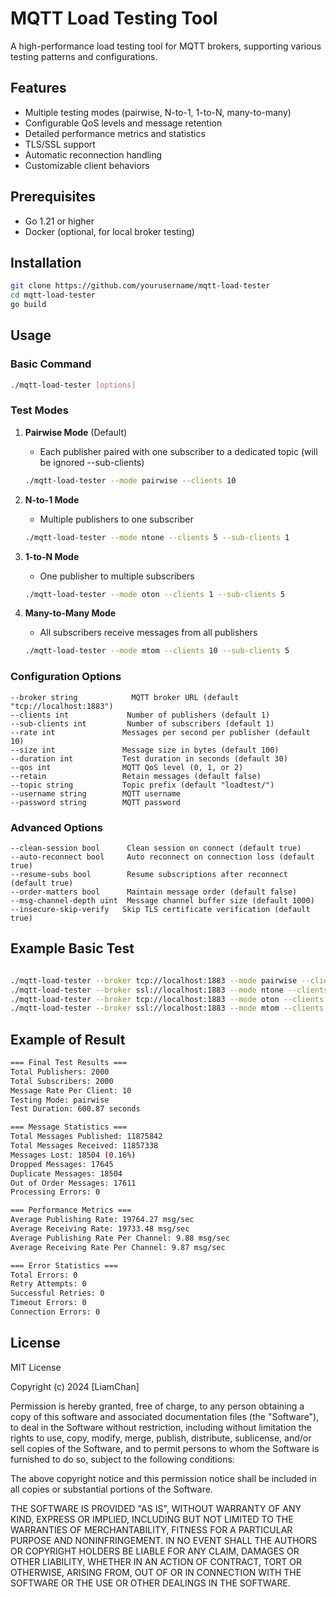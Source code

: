 # MQTT Load Testing Tool

A high-performance load testing tool for MQTT brokers, supporting various testing patterns and configurations.

## Features
- Multiple testing modes (pairwise, N-to-1, 1-to-N, many-to-many)
- Configurable QoS levels and message retention
- Detailed performance metrics and statistics
- TLS/SSL support
- Automatic reconnection handling
- Customizable client behaviors

## Prerequisites
- Go 1.21 or higher
- Docker (optional, for local broker testing)

## Installation
```bash
git clone https://github.com/yourusername/mqtt-load-tester
cd mqtt-load-tester
go build
```

## Usage

### Basic Command
```bash
./mqtt-load-tester [options]
```

### Test Modes

1. **Pairwise Mode** (Default)
   - Each publisher paired with one subscriber to a dedicated topic (will be ignored --sub-clients)
   ```bash
   ./mqtt-load-tester --mode pairwise --clients 10
   ```

2. **N-to-1 Mode**
   - Multiple publishers to one subscriber
   ```bash
   ./mqtt-load-tester --mode ntone --clients 5 --sub-clients 1
   ```

3. **1-to-N Mode**
   - One publisher to multiple subscribers
   ```bash
   ./mqtt-load-tester --mode oton --clients 1 --sub-clients 5
   ```

4. **Many-to-Many Mode**
   - All subscribers receive messages from all publishers
   ```bash
   ./mqtt-load-tester --mode mtom --clients 10 --sub-clients 5
   ```

### Configuration Options
```
--broker string            MQTT broker URL (default "tcp://localhost:1883")
--clients int             Number of publishers (default 1)
--sub-clients int         Number of subscribers (default 1)
--rate int               Messages per second per publisher (default 10)
--size int               Message size in bytes (default 100)
--duration int           Test duration in seconds (default 30)
--qos int                MQTT QoS level (0, 1, or 2)
--retain                 Retain messages (default false)
--topic string           Topic prefix (default "loadtest/")
--username string        MQTT username
--password string        MQTT password
```

### Advanced Options
```
--clean-session bool      Clean session on connect (default true)
--auto-reconnect bool     Auto reconnect on connection loss (default true)
--resume-subs bool        Resume subscriptions after reconnect (default true)
--order-matters bool      Maintain message order (default false)
--msg-channel-depth uint  Message channel buffer size (default 1000)
--insecure-skip-verify   Skip TLS certificate verification (default true)
```

## Example Basic Test
```bash

./mqtt-load-tester --broker tcp://localhost:1883 --mode pairwise --clients 5 --duration 60
./mqtt-load-tester --broker ssl://localhost:1883 --mode ntone --clients 5 --sub-clients 1 --duration 60
./mqtt-load-tester --broker tcp://localhost:1883 --mode oton --clients 1 --sub-clients 5 --duration 60
./mqtt-load-tester --broker ssl://localhost:1883 --mode mtom --clients 10 --sub-clients 5 --duration 60
```

## Example of Result
```bash
=== Final Test Results ===
Total Publishers: 2000
Total Subscribers: 2000
Message Rate Per Client: 10
Testing Mode: pairwise
Test Duration: 600.87 seconds

=== Message Statistics ===
Total Messages Published: 11875842
Total Messages Received: 11857338
Messages Lost: 18504 (0.16%)
Dropped Messages: 17645
Duplicate Messages: 18504
Out of Order Messages: 17611
Processing Errors: 0

=== Performance Metrics ===
Average Publishing Rate: 19764.27 msg/sec
Average Receiving Rate: 19733.48 msg/sec
Average Publishing Rate Per Channel: 9.88 msg/sec
Average Receiving Rate Per Channel: 9.87 msg/sec

=== Error Statistics ===
Total Errors: 0
Retry Attempts: 0
Successful Retries: 0
Timeout Errors: 0
Connection Errors: 0
```

## License

MIT License

Copyright (c) 2024 [LiamChan]

Permission is hereby granted, free of charge, to any person obtaining a copy
of this software and associated documentation files (the "Software"), to deal
in the Software without restriction, including without limitation the rights
to use, copy, modify, merge, publish, distribute, sublicense, and/or sell
copies of the Software, and to permit persons to whom the Software is
furnished to do so, subject to the following conditions:

The above copyright notice and this permission notice shall be included in all
copies or substantial portions of the Software.

THE SOFTWARE IS PROVIDED "AS IS", WITHOUT WARRANTY OF ANY KIND, EXPRESS OR
IMPLIED, INCLUDING BUT NOT LIMITED TO THE WARRANTIES OF MERCHANTABILITY,
FITNESS FOR A PARTICULAR PURPOSE AND NONINFRINGEMENT. IN NO EVENT SHALL THE
AUTHORS OR COPYRIGHT HOLDERS BE LIABLE FOR ANY CLAIM, DAMAGES OR OTHER
LIABILITY, WHETHER IN AN ACTION OF CONTRACT, TORT OR OTHERWISE, ARISING FROM,
OUT OF OR IN CONNECTION WITH THE SOFTWARE OR THE USE OR OTHER DEALINGS IN THE
SOFTWARE.